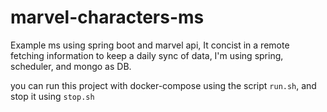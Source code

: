 # marvel-characters-ms

Example ms using spring boot and marvel api, It concist in a remote fetching information to keep a daily sync of data,
I'm using spring, scheduler, and mongo as DB.

you can run this project with docker-compose using the script `run.sh`, and stop it using `stop.sh`